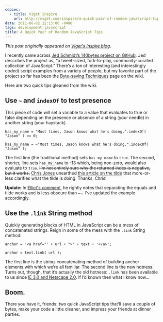 ```yaml
---
copies:
  - title: Viget Inspire
    url: http://viget.com/inspire/a-quick-pair-of-random-javascript-tips
date: 2011-06-02 12:15:00 -0400
tags: development javascript
title: A Quick Pair of Random JavaScript Tips
---
```


_This post originally appeared on [Viget's Inspire blog](http://viget.com/inspire/a-quick-pair-of-random-javascript-tips)._

I recently came across [Jed Schmidt’s 140bytes project on GitHub](https://github.com/jed/140bytes/). Jed describes the project as, “a tweet-sized, fork-to-play, community-curated collection of JavaScript.” There’s a ton of interesting (and interestingly coded) script examples from a variety of people, but my favorite part of the project so far has been the [Byte-saving Techniques](https://github.com/jed/140bytes/wiki/Byte-saving-techniques) page on the wiki.

Here are two quick tips gleaned from the wiki.


## Use `~` and `indexOf` to test presence

This piece of code will set a variable to a value that evaluates to true or false depending on the presence or absence of a string (your needle) in another string (your haystack).

	has_my_name = "Most times, Jason knows what he's doing.".indexOf( "Jason" ) >= 0;

	has_my_name = ~"Most times, Jason knows what he's doing.".indexOf( "Jason" );

The first line (the traditional method) sets `has_my_name` to `true`. The second, shorter, line sets `has_my_name` to -13 which, being non-zero, would also evaluate to `true`. <strike>I’m not entirely sure why the returned index is negative, but it works.</strike> [Chris Jones](http://www.viget.com/about/team/cjones) unearthed [this article on the tilde](http://dreaminginjavascript.wordpress.com/2008/07/04/28/) that more-or-less clarifies what the tilde is doing. Thanks, Chris!

**Update:** In [Elliot's comment](http://www.viget.com/inspire/a-quick-pair-of-random-javascript-tips/#12058), he rightly notes that separating the equals and tilde works and is less obscure than `=~`. I've updated the example accordingly.


## Use the `.link` String method

Quickly generating blocks of HTML in JavaScript can be a mess of concatenated strings. Reign in some of the mess with the `.link` String method.

	anchor = '<a href="' + url + ">' + text + '</a>';

	anchor = text.link( url );

The first line is the string-concatenating method of building anchor elements with which we’re all familiar. The second line is the new hotness. Turns out, though, that it’s actually the old hotness: `.link` has been available to us since [IE 3.0 and Netscape 2.0](http://www.hunlock.com/blogs/The_Complete_Javascript_Strings_Reference#link). If I’d known then what I know now…


## Boom.

There you have it, friends: two quick JavaScript tips that’ll save a couple of bytes, make your code a little cleaner, and impress your friends at dinner parties.